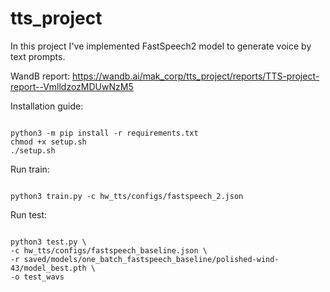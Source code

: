 # tts_project

In this project I've implemented FastSpeech2 model to generate voice by text prompts.

WandB report:
https://wandb.ai/mak_corp/tts_project/reports/TTS-project-report--VmlldzozMDUwNzM5

Installation guide:
```shell

python3 -m pip install -r requirements.txt
chmod +x setup.sh
./setup.sh

```

Run train:
```shell

python3 train.py -c hw_tts/configs/fastspeech_2.json

```

Run test:
```shell

python3 test.py \
-c hw_tts/configs/fastspeech_baseline.json \
-r saved/models/one_batch_fastspeech_baseline/polished-wind-43/model_best.pth \
-o test_wavs

```
